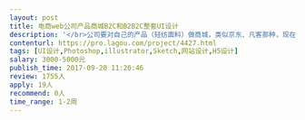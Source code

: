 ```yaml
---                
layout: post       
title: 电商web公司产品商城B2C和B2B2C整套UI设计           
description: '</br>公司要对自己的产品（轻纺面料）做商城，类似京东、凡客那种，现在只有内部OA可以做参考，需要做一个完全独立的B2C和B2B2C的UI界面，只需要做UI界面样式就好了，后台程序我们有人写；</br></br>任务：商城UI设计</br>单位：整套（包括主页、产品详情页、购物车、收藏夹、全部订单、待付款、已付款、个人中心、个人设置等等的）</br></br>1、精通Photoshop、Sketch、AE等设计相关软件 </br>2、有在线商城系统设计优先 </br>3、有较好的审美和设计专业基础 </br>4、有较强的产品设计和沟通能力 </br>5、申请者需发之前的设计作品</br></br></br>做好后，我们后台直接写程序嵌套</br>商城功能（类似京东）：</br></br>1.微信登录、支付宝登录、已登录的账号关联手机号、手机号注册</br>2.个人中心：管理个人信息资料、账号安全（密码修改、手机绑定、邮箱绑定、支付宝绑定、微信绑定、身份认证个人公司）收货地址、支付方式、发票信息；</br>3.个人中心：付款方式（可以申请开通分期付款的方式：3:7付款，3:5:2付款等）</br>4.电子钱包：通过微信、支付宝充值进来，或者线下打款然后提交付款截图和输入金额，由我们后台审核后通过自动充值到电子钱包，电子钱包只能购买商场产品，不可以体现等其他操作；</br>5.搜索框搜索检索产品、包含条件筛选；</br>6.主页浏览全部产品；</br>7.主页产品分类分区位置呈现；</br>8.点击主页产品（或者搜索结果）进入产品详情；</br>9.详情页可以收藏关注、立即购买、加入购物车，详情页需要展现处理产品多个SKU（颜色、类型等信息）</br>10.点击购买，后面需要陆续选择收货地址、发票信息、付款方式（支持微信付款、支付宝付款、电子钱包余额付款）</br>11.订单查询；订单分类：全部订单、待付款订单、待发货订单、待开票订单、待对账订单、已完成订单；</br>12.允许在订单上面点击：再次购买直接跳转到购买界面，然后两个产品自动关联一下，以备查验；</br>13.待发货订单，需要能够处理：退货、换货、返修货物、上门处理、订单数量部分退货、部分换货；</br>14.购物车</br>15.我的收藏</br>'     
contenturl: https://pro.lagou.com/project/4427.html      
tags: [UI设计,Photoshop,illustrator,Sketch,网站设计,H5设计]            
salary: 3000-5000元          
publish_time: 2017-09-20 11:20:46         
review: 1755人                   
apply: 19人                   
recommend: 0人                   
time_range: 1-2周              
---                 
```

